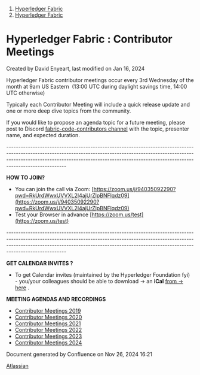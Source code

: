 1. [Hyperledger Fabric](index.html)
2. [Hyperledger Fabric](Hyperledger-Fabric_22839309.html)

# Hyperledger Fabric : Contributor Meetings

Created by David Enyeart, last modified on Jan 16, 2024

Hyperledger Fabric contributor meetings occur every 3rd Wednesday of the month at 9am US Eastern  (13:00 UTC during daylight savings time, 14:00 UTC otherwise)

Typically each Contributor Meeting will include a quick release update and one or more deep dive topics from the community.

If you would like to propose an agenda topic for a future meeting, please post to Discord [fabric-code-contributors channel](https://discord.com/channels/905194001349627914/941396957635682314) with the topic, presenter name, and expected duration.

\-------------------------------------------------------------------------------------------------------------------------------------------------------------------------------------------------------------------------------------------------------------------

**HOW TO JOIN?**

- You can join the call via Zoom: [https://zoom.us/j/94035092290?pwd=RkUrdWwxUVVXL2I4ajUrZlpBNFlqdz09](https://zoom.us/j/94035092290?pwd=RkUrdWwxUVVXL2I4ajUrZlpBNFlqdz09)
- Test your Browser in advance [https://zoom.us/test](https://zoom.us/test)

\-------------------------------------------------------------------------------------------------------------------------------------------------------------------------------------------------------------------------------------------------------------------

**GET CALENDAR INVITES ?**

- To get Calendar invites (maintained by the Hyperledger Foundation fyi)  - you/your colleagues should be able to download → an **iCal** [from → here](https://lf-hyperledger.atlassian.net/wiki/display/HYP/Calendar+of+Public+Meetings) .

**MEETING AGENDAS AND RECORDINGS**

- [Contributor Meetings 2019](Contributor-Meetings-2019_22840713.html)
- [Contributor Meetings 2020](Contributor-Meetings-2020_22841745.html)
- [Contributor Meetings 2021](Contributor-Meetings-2021_22842558.html)
- [Contributor Meetings 2022](Contributor-Meetings-2022_22839810.html)
- [Contributor Meetings 2023](Contributor-Meetings-2023_22842890.html)
- [Contributor Meetings 2024](Contributor-Meetings-2024_22843029.html)

Document generated by Confluence on Nov 26, 2024 16:21

[Atlassian](http://www.atlassian.com/)

